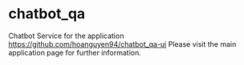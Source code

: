 # chatbot_qa

Chatbot Service for the application https://github.com/hoanguyen94/chatbot_qa-ui
Please visit the main application page for further information.
